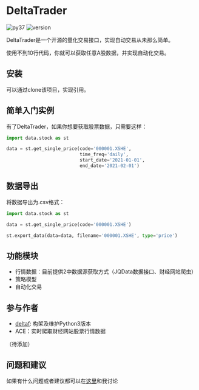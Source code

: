 # DeltaTrader

 ![py37][py37] ![version][version]

DeltaTrader是一个开源的量化交易接口，实现自动交易从未那么简单。

使用不到10行代码，你就可以获取任意A股数据，并实现自动化交易。

## 安装

可以通过clone该项目，实现引用。

## 简单入门实例

有了DeltaTrader，如果你想要获取股票数据，只需要这样：

```python
import data.stock as st

data = st.get_single_price(code='000001.XSHE',
                           time_freq='daily',
                           start_date='2021-01-01',
                           end_date='2021-02-01')
```

## 数据导出

将数据导出为.csv格式：

```python
import data.stock as st

data = st.get_single_price(code='000001.XSHE')

st.export_data(data=data, filename='000001.XSHE', type='price')
```

## 功能模块

- 行情数据：目前提供2中数据源获取方式（JQData数据接口、财经网站爬虫）
- 策略模型
- 自动化交易

## 参与作者

- [deltaf][deltaf]: 构架及维护Python3版本
- ACE：实时爬取财经网站股票行情数据

（待添加）

## 问题和建议

如果有什么问题或者建议都可以在[这里][issue#1]和我讨论

[version]: https://img.shields.io/badge/version-1.0-purpleviolet.svg
[py37]: https://img.shields.io/badge/python-3.7-red.svg
[deltaf]: https://github.com/Delta-F
[issue#1]: https://github.com/Delta-F/DeltaTrader/issues/1

